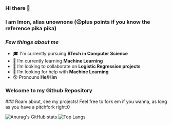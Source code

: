 ### Hi there 👋
### I am Imon, alias unownone (😉plus points if you know the reference pika pika)

<p align="center">
  
### *Few things about me*

- 🎓 I'm currently pursuing **BTech in Computer Science**
- 🌱 I’m currently learning **Machine Learning**
- 👯 I’m looking to collaborate on **Logistic Regression projects**
- 🤔 I’m looking for help with **Machine Learning**
- 😮 Pronouns **He/Him**


### Welcome to my Github Repository
<p color="purple">
### Roam about, see my projects! Feel free to fork em if you wanna, as long as you have a pitchfork right:0</p>


![Anurag's GitHub stats](https://github-readme-stats.vercel.app/api?username=unownone&show_icons=true&theme=onedark)
![Top Langs](https://github-readme-stats.vercel.app/api/top-langs/?username=unownone&show_icons=true&theme=onedark)
</p>
